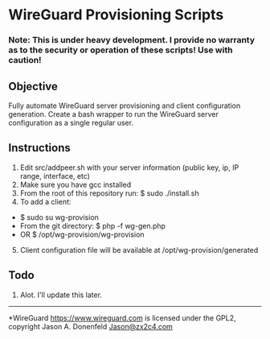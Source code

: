 # WireGuard Provisioning Scripts

### Note: This is under heavy development. I provide no warranty as to the security or operation of these scripts! Use with caution!

## Objective 
Fully automate WireGuard server provisioning and client configuration generation. Create a bash wrapper to run the WireGuard server configuration as a single regular user.

## Instructions
1. Edit src/addpeer.sh with your server information (public key, ip, IP range, interface, etc)
2. Make sure you have gcc installed
3. From the root of this repository run: $ sudo ./install.sh
4. To add a client:
- $ sudo su wg-provision
- From the git directory: $ php -f wg-gen.php
- OR $ /opt/wg-provision/wg-provision
5. Client configuration file will be available at /opt/wg-provision/generated

## Todo
1. Alot. I'll update this later.

---------------------------------
*WireGuard <https://www.wireguard.com> is licensed under the GPL2, copyright Jason A. Donenfeld <Jason@zx2c4.com>
